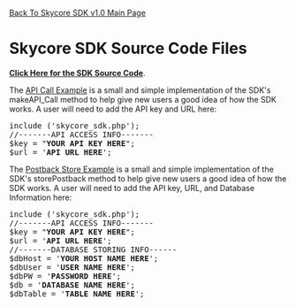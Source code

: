 <a href="/1.0/README.md">Back To Skycore SDK v1.0 Main Page</a>

<h1>Skycore SDK Source Code Files</h1>

<strong><a href="/1.0/source_code/skycore_sdk.php">Click Here for the SDK Source Code</a></strong>.

The <a href="/1.0/source_code/skycore_sdk_API_Call_example.php">API Call Example</a> is a small and 
simple implementation of the SDK's makeAPI_Call method to help give new users a good idea of how the SDK works.  A user will need to add the API key and URL here:
<pre>
include ('skycore_sdk.php');
//-------API ACCESS INFO-------
$key = "<strong>YOUR API KEY HERE</strong>";
$url = '<strong>API URL HERE</strong>';
</pre>

The <a href="/1.0/source_code/skycore_sdk_postbackStore_example.php">Postback Store Example</a> is a small and 
simple implementation of the SDK's storePostback method to help give new users a good idea of how the SDK works.  A user will need to add the API key, URL, and Database Information here:
<pre>
include ('skycore_sdk.php');
//-------API ACCESS INFO-------
$key = "<strong>YOUR API KEY HERE</strong>";
$url = '<strong>API URL HERE</strong>';
//-------DATABASE STORING INFO------
$dbHost = '<strong>YOUR HOST NAME HERE</strong>';
$dbUser = '<strong>USER NAME HERE</strong>';
$dbPW = '<strong>PASSWORD HERE</strong>';
$db = '<strong>DATABASE NAME HERE</strong>';
$dbTable = '<strong>TABLE NAME HERE</strong>';
</pre>
